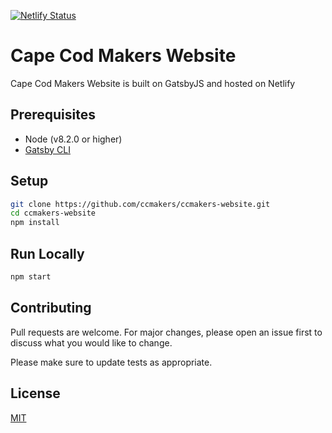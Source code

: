 [![Netlify Status](https://api.netlify.com/api/v1/badges/6fbcbced-6003-4c08-9a04-f0828a5aaa3f/deploy-status)](https://app.netlify.com/sites/ccmakers-website/deploys)

# Cape Cod Makers Website

Cape Cod Makers Website is built on GatsbyJS and hosted on Netlify

## Prerequisites

* Node (v8.2.0 or higher)
* [Gatsby CLI](https://www.gatsbyjs.org/docs/)

## Setup

```sh
git clone https://github.com/ccmakers/ccmakers-website.git
cd ccmakers-website
npm install
```

## Run Locally

```sh
npm start
```

## Contributing

Pull requests are welcome. For major changes, please open an issue first to discuss what you would like to change.

Please make sure to update tests as appropriate.

## License
[MIT](https://choosealicense.com/licenses/mit/)